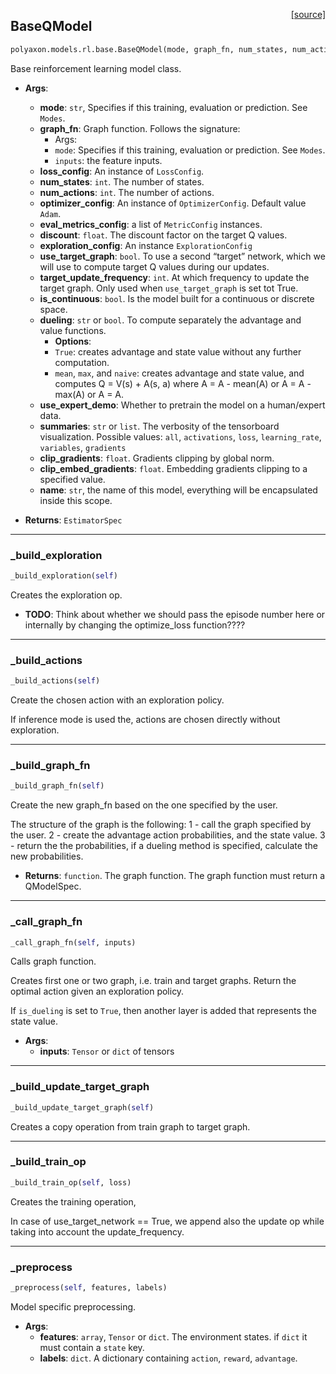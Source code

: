 <span style="float:right;">[[source]](https://github.com/polyaxon/polyaxon/blob/master/polyaxon/models/rl/base.py#L24)</span>
## BaseQModel

```python
polyaxon.models.rl.base.BaseQModel(mode, graph_fn, num_states, num_actions, loss_config=None, optimizer_config=None, eval_metrics_config=None, discount=0.97, exploration_config=None, use_target_graph=True, target_update_frequency=5, is_continuous=False, dueling='mean', use_expert_demo=False, summaries='all', clip_gradients=0.5, clip_embed_gradients=0.1, name='Model')
```

Base reinforcement learning model class.

- __Args__:
	- __mode__: `str`, Specifies if this training, evaluation or prediction. See `Modes`.
	- __graph_fn__: Graph function. Follows the signature:
		* Args:
		* `mode`: Specifies if this training, evaluation or prediction. See `Modes`.
		* `inputs`: the feature inputs.
	- __loss_config__: An instance of `LossConfig`.
	- __num_states__: `int`. The number of states.
	- __num_actions__: `int`. The number of actions.
	- __optimizer_config__: An instance of `OptimizerConfig`. Default value `Adam`.
	- __eval_metrics_config__: a list of `MetricConfig` instances.
	- __discount__: `float`. The discount factor on the target Q values.
	- __exploration_config__: An instance `ExplorationConfig`
	- __use_target_graph__: `bool`. To use a second “target” network,
		which we will use to compute target Q values during our updates.
	- __target_update_frequency__: `int`. At which frequency to update the target graph.
		Only used when `use_target_graph` is set tot True.
	- __is_continuous__: `bool`. Is the model built for a continuous or discrete space.
	- __dueling__: `str` or `bool`. To compute separately the advantage and value functions.
		- __Options__:
		* `True`: creates advantage and state value without any further computation.
		* `mean`, `max`, and `naive`: creates advantage and state value, and computes
		  Q = V(s) + A(s, a)
		  where A = A - mean(A) or A = A - max(A) or A = A.
	- __use_expert_demo__: Whether to pretrain the model on a human/expert data.
	- __summaries__: `str` or `list`. The verbosity of the tensorboard visualization.
		Possible values: `all`, `activations`, `loss`, `learning_rate`, `variables`, `gradients`
	- __clip_gradients__: `float`. Gradients  clipping by global norm.
	- __clip_embed_gradients__: `float`. Embedding gradients clipping to a specified value.
	- __name__: `str`, the name of this model, everything will be encapsulated inside this scope.

 - __Returns__:
	`EstimatorSpec`


----

### _build_exploration


```python
_build_exploration(self)
```


Creates the exploration op.

- __TODO__: Think about whether we should pass the episode number here or internally by
changing the optimize_loss function????


----

### _build_actions


```python
_build_actions(self)
```


Create the chosen action with an exploration policy.

If inference mode is used the, actions are chosen directly without exploration.


----

### _build_graph_fn


```python
_build_graph_fn(self)
```


Create the new graph_fn based on the one specified by the user.

The structure of the graph is the following:
	1 - call the graph specified by the user.
	2 - create the advantage action probabilities, and the state value.
	3 - return the the probabilities, if a dueling method is specified,
	calculate the new probabilities.
- __Returns__:
	`function`. The graph function. The graph function must return a QModelSpec.


----

### _call_graph_fn


```python
_call_graph_fn(self, inputs)
```


Calls graph function.

Creates first one or two graph, i.e. train and target graphs.
Return the optimal action given an exploration policy.

If `is_dueling` is set to `True`,
then another layer is added that represents the state value.

- __Args__:
	- __inputs__: `Tensor` or `dict` of tensors


----

### _build_update_target_graph


```python
_build_update_target_graph(self)
```


Creates a copy operation from train graph to target graph.

----

### _build_train_op


```python
_build_train_op(self, loss)
```


Creates the training operation,

In case of use_target_network == True, we append also the update op
while taking into account the update_frequency.


----

### _preprocess


```python
_preprocess(self, features, labels)
```


Model specific preprocessing.

- __Args__:
	- __features__: `array`, `Tensor` or `dict`. The environment states.
	if `dict` it must contain a `state` key.
	- __labels__: `dict`. A dictionary containing `action`, `reward`, `advantage`.
